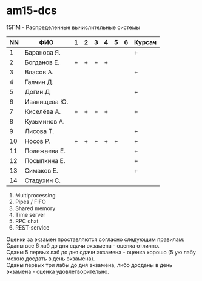 # am15-dcs
15ПМ - Распределенные вычислительные системы

| NN  | ФИО              | 1   | 2   | 3   | 4   | 5   | 6   | Курсач |
| --- | ---------------- | --- | --- | --- | --- | --- | --- | ------ |
| 1   | Баранова Я.      |     |     |     |     |     |     |    +   |
| 2   | Богданов Е.      |  +  |  +  |  +  |  +  |     |     |        |
| 3   | Власов А.        |     |     |     |     |     |     |    +   | 
| 4   | Галчин Д.        |     |     |     |     |     |     |        |
| 5   | Догин.Д          |     |     |     |     |     |     |    +   | 
| 6   | Иванищева Ю.     |     |     |     |     |     |     |        | 
| 7   | Киселёва А.      |  +  |  +  |  +  |  +  |     |     |    +   | 
| 8   | Кузьминов А.     |     |     |     |     |     |     |        |     
| 9   | Лисова Т.        |     |     |     |     |     |     |    +   |   
| 10  | Носов Р.         |  +  |  +  |  +  |  +  |  +  |     |    +   | 
| 11  | Полежаева Е.     |     |     |     |     |     |     |    +   |  
| 12  | Посыпкина Е.     |     |     |     |     |     |     |    +   |   
| 13  | Симаков Е.       |     |     |     |     |     |     |    +   |     
| 14  | Стадухин С.      |     |     |     |     |     |     |        |

1. Multiprocessing
2. Pipes / FIFO
3. Shared memory
4. Time server
5. RPC chat
6. REST-service

Оценки за экзамен проставляются согласно следующим правилам:  
Сданы все 6 лаб до дня сдачи экзамена - оценка отлично.  
Сданы 5 первых лаб до дня сдачи экзамена - оценка хорошо (5 ую лабу можно досдать в день экзамена).  
Сданы первых три лабы до дня экзамена, либо досданы в день экзамена - оценка удовлетворительно.  

